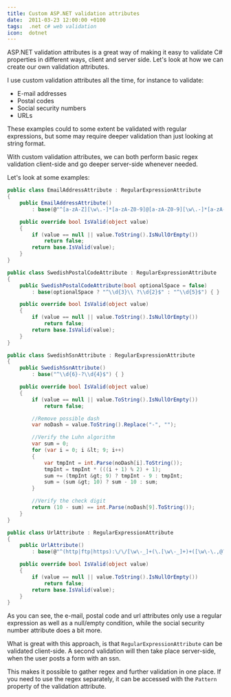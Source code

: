 ```yaml
---
title: Custom ASP.NET validation attributes
date:  2011-03-23 12:00:00 +0100
tags:  .net c# web validation
icon:  dotnet
---
```


ASP.NET validation attributes is a great way of making it easy to validate C#
properties in different ways, client and server side. Let's look at how we can
create our own validation attributes.

I use custom validation attributes all the time, for instance to validate:

- E-mail addresses
- Postal codes
- Social security numbers
- URLs

These examples could to some extent be validated with regular expressions, but
some may require deeper validation than just looking at string format.

With custom validation attributes, we can both perform basic regex validation
client-side and go deeper server-side whenever needed. 

Let's look at some examples:

```csharp
public class EmailAddressAttribute : RegularExpressionAttribute
{
    public EmailAddressAttribute()
        : base(@"^[a-zA-Z][\w\.-]*[a-zA-Z0-9]@[a-zA-Z0-9][\w\.-]*[a-zA-Z0-9]\.[a-zA-Z][a-zA-Z\.]*[a-zA-Z]$") { }    

    public override bool IsValid(object value)
    {
        if (value == null || value.ToString().IsNullOrEmpty())
            return false;
        return base.IsValid(value);
    }
}    

public class SwedishPostalCodeAttribute : RegularExpressionAttribute
{
    public SwedishPostalCodeAttribute(bool optionalSpace = false)
        : base(optionalSpace ? "^\\d{3}\\ ?\\d{2}$" : "^\\d{5}$") { }    

    public override bool IsValid(object value)
    {
        if (value == null || value.ToString().IsNullOrEmpty())
            return false;
        return base.IsValid(value);
    }
}    

public class SwedishSsnAttribute : RegularExpressionAttribute
{
    public SwedishSsnAttribute()
        : base("^\\d{6}-?\\d{4}$") { }    

    public override bool IsValid(object value)
    {
        if (value == null || value.ToString().IsNullOrEmpty())
            return false;    

        //Remove possible dash
        var noDash = value.ToString().Replace("-", "");    

        //Verify the Luhn algorithm
        var sum = 0;
        for (var i = 0; i &lt; 9; i++)
        {
            var tmpInt = int.Parse(noDash[i].ToString());
            tmpInt = tmpInt * (((i + 1) % 2) + 1);
            sum += (tmpInt &gt; 9) ? tmpInt - 9 : tmpInt;
            sum = (sum &gt; 10) ? sum - 10 : sum;
        }    

        //Verify the check digit
        return (10 - sum) == int.Parse(noDash[9].ToString());
    }
}    

public class UrlAttribute : RegularExpressionAttribute
{
    public UrlAttribute()
        : base(@"^(http|ftp|https):\/\/[\w\-_]+(\.[\w\-_]+)+([\w\-\.,@?^=%&amp;amp;:/~\+#]*[\w\-\@?^=%&amp;amp;/~\+#])?") { }    

    public override bool IsValid(object value)
    {
        if (value == null || value.ToString().IsNullOrEmpty())
            return false;
        return base.IsValid(value);
    }
}
```

As you can see, the e-mail, postal code and url attributes only use a regular
expression as well as a null/empty condition, while the social security number
attribute does a bit more.

What is great with this approach, is that `RegularExpressionAttribute` can be
validated client-side. A second validation will then take place server-side,
when the user posts a form with an ssn.

This makes it possible to gather regex and further validation in one place. If
you need to use the regex separately, it can be accessed with the `Pattern` property
of the validation attribute. 


